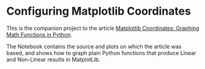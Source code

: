 # Configuring Matplotlib Coordinates

This is the companion project to the article [Matplotlib Coordinates: Graphing Math Functions in Python](https://codesolid.com/matplotlib-coordinates-toward-a-python-graphing-calculator/).

The Notebook contains the source and plots on which the article was based, and shows how to graph plain Python functions that produce Linear and Non-Linear results in MatplotLib.